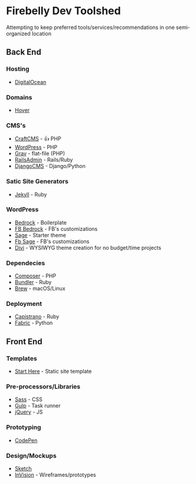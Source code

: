 # Firebelly Dev Toolshed
Attempting to keep preferred tools/services/recommendations in one semi-organized location

## Back End

### Hosting
- [DigitalOcean](https://www.digitalocean.com/)

### Domains
- [Hover](https://www.hover.com/)

### CMS's
- [CraftCMS](https://craftcms.com/) - 👍 PHP
- [WordPress](https://wordpress.org/) - PHP
- [Grav](https://getgrav.org/) - flat-file (PHP)
- [RailsAdmin](https://github.com/sferik/rails_admin) - Rails/Ruby
- [DjangoCMS](https://www.django-cms.org/en/) - Django/Python

### Satic Site Generators
- [Jekyll](https://jekyllrb.com/) - Ruby

### WordPress
- [Bedrock](https://roots.io/bedrock/) - Boilerplate
- [FB Bedrock](https://github.com/firebelly/fb-bedrock) - FB's customizations
- [Sage](https://roots.io/sage/) - Starter theme
- [Fb Sage](https://github.com/firebelly/fb-sage) - FB's customizations
- [Divi](https://www.elegantthemes.com/gallery/divi/) - WYSIWYG theme creation for no budget/time projects

### Dependecies
- [Composer](https://getcomposer.org/) - PHP
- [Bundler](https://bundler.io/) - Ruby
- [Brew](https://brew.sh/) - macOS/Linux

### Deployment
- [Capistrano](https://capistranorb.com/) - Ruby
- [Fabric](http://www.fabfile.org/) - Python

## Front End

### Templates
- [Start Here](https://github.com/poopsplat/starthere) - Static site template

### Pre-processors/Libraries
- [Sass](https://sass-lang.com/) - CSS
- [Gulp](https://gulpjs.com/) - Task runner
- [jQuery](https://jquery.org/) - JS

### Prototyping
- [CodePen](https://codepen.io/)

### Design/Mockups
- [Sketch](https://www.sketchapp.com/)
- [InVision](https://www.invisionapp.com/) - Wireframes/prototypes